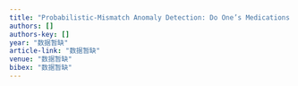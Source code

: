 ```yaml
---
title: "Probabilistic-Mismatch Anomaly Detection: Do One’s Medications Match with the Diagnoses"
authors: []
authors-key: []
year: "数据暂缺"
article-link: "数据暂缺"
venue: "数据暂缺"
bibex: "数据暂缺"
---
```

